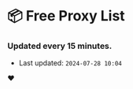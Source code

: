 # :package: Free Proxy List
### Updated every 15 minutes.

- Last updated: `2024-07-28 10:04`

:heart:
